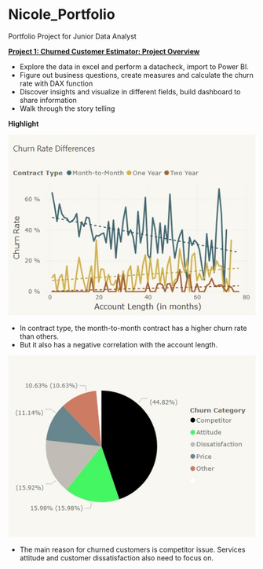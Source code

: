 # Nicole_Portfolio
Portfolio Project for Junior Data Analyst

**[Project 1: Churned Customer Estimator: Project Overview](https://app.powerbi.com/groups/280e3b60-7f1d-4aa7-aeb8-afcd59dd51ed/reports/d62b5161-aabb-44a7-a1b2-ad29eb586e62?ctid=0f2cb4ab-c953-45af-a925-c8886dd3fc0f&pbi_source=linkShare)**
- Explore the data in excel and perform a datacheck, import to Power BI.
- Figure out business questions, create measures and calculate the churn rate with DAX function
- Discover insights and visualize in different fields, build dashboard to share information
- Walk through the story telling 

**Highlight**

![](https://github.com/sakiileung/Nicole_Portfolio/blob/main/Images/Picture2.jpg)

- In contract type, the month-to-month contract has a higher churn rate than others. 
- But it also has a negative correlation with the account length. 





![](https://github.com/sakiileung/Nicole_Portfolio/blob/main/Images/Picture1.jpg)

- The main reason for churned customers is competitor issue. Services attitude and customer dissatisfaction also need to focus on.



